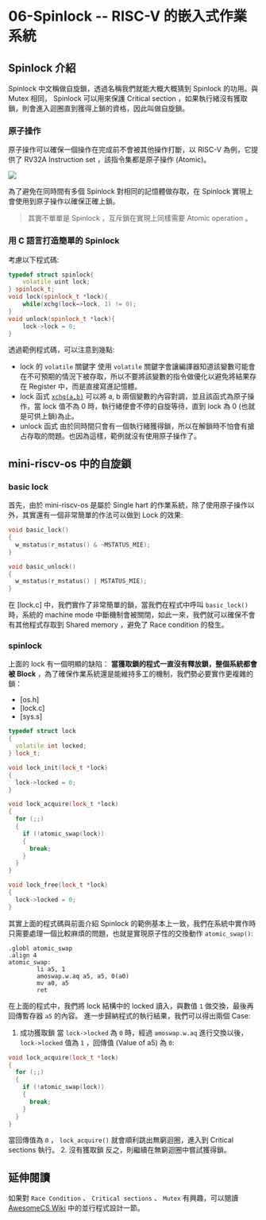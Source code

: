 # 06-Spinlock -- RISC-V 的嵌入式作業系統

## Spinlock 介紹

Spinlock 中文稱做自旋鎖，透過名稱我們就能大概大概猜到 Spinlock 的功用。與 Mutex 相同， Spinlock 可以用來保護 Critical section ，如果執行緒沒有獲取鎖，則會進入迴圈直到獲得上鎖的資格，因此叫做自旋鎖。

### 原子操作

原子操作可以確保一個操作在完成前不會被其他操作打斷，以 RISC-V 為例，它提供了 RV32A Instruction set ，該指令集都是原子操作 (Atomic)。

![](https://img2018.cnblogs.com/blog/361409/201810/361409-20181029191919995-84497985.png)

為了避免在同時間有多個 Spinlock 對相同的記憶體做存取，在 Spinlock 實現上會使用到原子操作以確保正確上鎖。

> 其實不單單是 Spinlock ，互斥鎖在實現上同樣需要 Atomic operation 。

### 用 C 語言打造簡單的 Spinlock

考慮以下程式碼:

```cpp
typedef struct spinlock{
    volatile uint lock;
} spinlock_t;
void lock(spinlock_t *lock){
    while(xchg(lock−>lock, 1) != 0);
}
void unlock(spinlock_t *lock){
    lock->lock = 0;
}
```

透過範例程式碼，可以注意到幾點:

- lock 的 `volatile` 關鍵字
  使用 `volatile` 關鍵字會讓編譯器知道該變數可能會在不可預期的情況下被存取，所以不要將該變數的指令做優化以避免將結果存在 Register 中，而是直接寫進記憶體。
- lock 函式
  [`xchg(a,b)`](https://zh.m.wikibooks.org/zh-hant/X86%E7%B5%84%E5%90%88%E8%AA%9E%E8%A8%80/%E5%9F%BA%E6%9C%AC%E6%8C%87%E4%BB%A4%E9%9B%86/IA32%E6%8C%87%E4%BB%A4:xchg) 可以將 a, b 兩個變數的內容對調，並且該函式為原子操作，當 lock 值不為 0 時，執行緒便會不停的自旋等待，直到 lock 為 0 (也就是可供上鎖)為止。
- unlock 函式
  由於同時間只會有一個執行緒獲得鎖，所以在解鎖時不怕會有搶占存取的問題。也因為這樣，範例就沒有使用原子操作了。

## mini-riscv-os 中的自旋鎖

### basic lock

首先，由於 mini-riscv-os 是屬於 Single hart 的作業系統，除了使用原子操作以外，其實還有一個非常簡單的作法可以做到 Lock 的效果:

```cpp
void basic_lock()
{
  w_mstatus(r_mstatus() & ~MSTATUS_MIE);
}

void basic_unlock()
{
  w_mstatus(r_mstatus() | MSTATUS_MIE);
}
```

在 [lock.c] 中，我們實作了非常簡單的鎖，當我們在程式中呼叫 `basic_lock()` 時，系統的 machine mode 中斷機制會被關閉，如此一來，我們就可以確保不會有其他程式存取到 Shared memory ，避免了 Race condition 的發生。

### spinlock

上面的 lock 有一個明顯的缺陷： **當獲取鎖的程式一直沒有釋放鎖，整個系統都會被 Block** ，為了確保作業系統還是能維持多工的機制，我們勢必要實作更複雜的鎖：

- [os.h]
- [lock.c]
- [sys.s]

```cpp
typedef struct lock
{
  volatile int locked;
} lock_t;

void lock_init(lock_t *lock)
{
  lock->locked = 0;
}

void lock_acquire(lock_t *lock)
{
  for (;;)
  {
    if (!atomic_swap(lock))
    {
      break;
    }
  }
}

void lock_free(lock_t *lock)
{
  lock->locked = 0;
}
```

其實上面的程式碼與前面介紹 Spinlock 的範例基本上一致，我們在系統中實作時只需要處理一個比較麻煩的問題，也就是實現原子性的交換動作 `atomic_swap()`:

```assembly=
.globl atomic_swap
.align 4
atomic_swap:
        li a5, 1
        amoswap.w.aq a5, a5, 0(a0)
        mv a0, a5
        ret
```

在上面的程式中，我們將 lock 結構中的 locked 讀入，與數值 `1` 做交換，最後再回傳暫存器 `a5` 的內容。
進一步歸納程式的執行結果，我們可以得出兩個 Case:

1. 成功獲取鎖
   當 `lock->locked` 為 `0` 時，經過 `amoswap.w.aq` 進行交換以後， `lock->locked` 值為 `1` ，回傳值 (Value of a5) 為 `0`:

```cpp
void lock_acquire(lock_t *lock)
{
  for (;;)
  {
    if (!atomic_swap(lock))
    {
      break;
    }
  }
}
```

當回傳值為 `0` ， `lock_acquire()` 就會順利跳出無窮迴圈，進入到 Critical sections 執行。 2. 沒有獲取鎖
反之，則繼續在無窮迴圈中嘗試獲得鎖。

## 延伸閱讀

如果對 `Race Condition` 、 `Critical sections` 、 `Mutex` 有興趣，可以閱讀 [AwesomeCS Wiki](https://github.com/ianchen0119/AwesomeCS/wiki) 中的並行程式設計一節。
